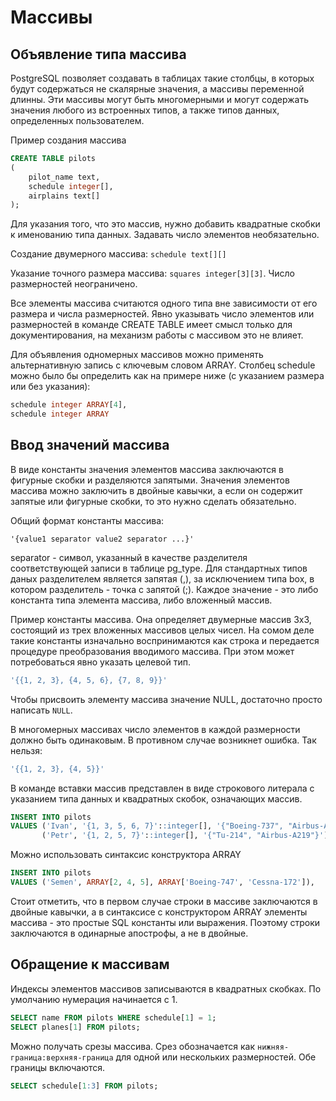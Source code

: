 # Массивы

## Объявление типа массива

PostgreSQL позволяет создавать в таблицах такие столбцы, в которых будут содержаться не скалярные значения, а массивы переменной длинны. Эти массивы могут быть многомерными и могут содержать значения любого из встроенных типов, а также типов данных, определенных пользователем.

Пример создания массива

```sql
CREATE TABLE pilots
(
    pilot_name text,
    schedule integer[],
    airplains text[]
);
```

Для указания того, что это массив, нужно добавить квадратные скобки к именованию типа данных. Задавать число элементов необязательно.

Создание двумерного массива: `schedule text[][]`

Указание точного размера массива: `squares integer[3][3]`. Число размерностей неограничено.

Все элементы массива считаются одного типа вне зависимости от его размера и числа размерностей. Явно указывать число элементов или размерностей в команде CREATE TABLE имеет смысл только для документирования, на механизм работы с массивом это не влияет.

Для объявления одномерных массивов можно применять альтернативную запись с ключевым словом ARRAY. Столбец schedule можно было бы определить как на примере ниже (с указанием размера или без указания):

```sql
schedule integer ARRAY[4],
schedule integer ARRAY
```

## Ввод значений массива

В виде константы значения элементов массива заключаются в фигурные скобки и разделяются запятыми. Значения элементов массива можно заключить в двойные кавычки, а если он содержит запятые или фигурные скобки, то это нужно сделать обязательно.

Общий формат константы массива:

`'{value1 separator value2 separator ...}'`

separator - символ, указанный в качестве разделителя соответствующей записи в таблице pg_type. Для стандартных типов даных разделителем является запятая (,), за исключением типа box, в котором разделитель - точка с запятой (;). Каждое значение - это либо константа типа элемента массива, либо вложенный массив.

Пример константы массива. Она определяет двумерные массив 3x3, состоящий из трех вложенных массивов целых чисел. На сомом деле такие константы изначально воспринимаются как строка и передается процедуре преобразования вводимого массива. При этом может потребоваться явно указать целевой тип.

```sql
'{{1, 2, 3}, {4, 5, 6}, {7, 8, 9}}'
```

Чтобы присвоить элементу массива значение NULL, достаточно просто написать `NULL`.

В многомерных массивах число элементов в каждой размерности должно быть одинаковым. В противном случае возникнет ошибка. Так нельзя:

```sql
'{{1, 2, 3}, {4, 5}}'
```

В команде вставки массив представлен в виде строкового литерала с указанием типа данных и квадратных скобок, означающих массив.

```sql
INSERT INTO pilots
VALUES ('Ivan', '{1, 3, 5, 6, 7}'::integer[], '{"Boeing-737", "Airbus-A220"}'),
       ('Petr', '{1, 2, 5, 7}'::integer[], '{"Tu-214", "Airbus-A219"}'),
```

Можно использовать синтаксис конструктора ARRAY

```sql
INSERT INTO pilots
VALUES ('Semen', ARRAY[2, 4, 5], ARRAY['Boeing-747', 'Cessna-172']),
```

Стоит отметить, что в первом случае строки в массиве заключаются в двойные кавычки, а в синтаксисе c конструктором ARRAY элементы массива - это простые SQL константы или выражения. Поэтому строки заключаются в одинарные апострофы, а не в двойные.

## Обращение к массивам

Индексы элементов массивов записываются в квадратных скобках. По умолчанию нумерация начинается с 1.

```sql
SELECT name FROM pilots WHERE schedule[1] = 1;
SELECT planes[1] FROM pilots;
```

Можно получать срезы массива. Срез обозначается как `нижняя-граница:верхняя-граница` для одной или нескольких размерностей. Обе границы включаются.

```sql
SELECT schedule[1:3] FROM pilots;
```
